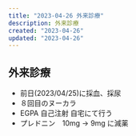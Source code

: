 ```yaml
---
title: "2023-04-26 外来診療"
description: 外来診療
created: "2023-04-26"
updated: "2023-04-26"
---
```


## 外来診療

- 前日(2023/04/25)に採血、採尿
- ８回目のヌーカラ
- EGPA 自己注射 自宅にて行う
- プレドニン　10mg -> 9mg に減薬
